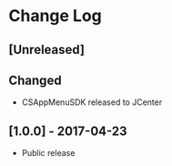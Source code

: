 # Change Log

## [Unreleased]

## Changed

- CSAppMenuSDK released to JCenter

## [1.0.0] - 2017-04-23

- Public release
